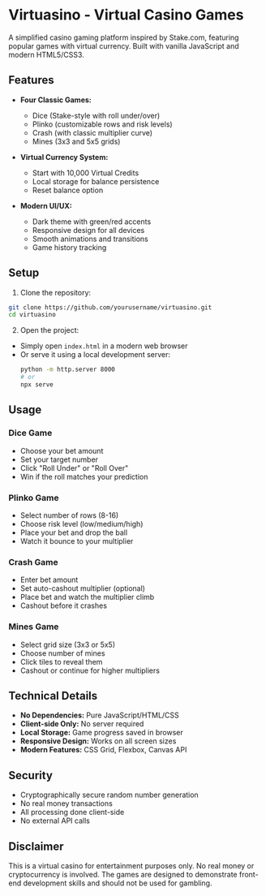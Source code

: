 # Virtuasino - Virtual Casino Games

A simplified casino gaming platform inspired by Stake.com, featuring popular games with virtual currency. Built with vanilla JavaScript and modern HTML5/CSS3.

## Features

- **Four Classic Games:**
  - Dice (Stake-style with roll under/over)
  - Plinko (customizable rows and risk levels)
  - Crash (with classic multiplier curve)
  - Mines (3x3 and 5x5 grids)

- **Virtual Currency System:**
  - Start with 10,000 Virtual Credits
  - Local storage for balance persistence
  - Reset balance option

- **Modern UI/UX:**
  - Dark theme with green/red accents
  - Responsive design for all devices
  - Smooth animations and transitions
  - Game history tracking

## Setup

1. Clone the repository:
```bash
git clone https://github.com/yourusername/virtuasino.git
cd virtuasino
```

2. Open the project:
- Simply open `index.html` in a modern web browser
- Or serve it using a local development server:
  ```bash
  python -m http.server 8000
  # or
  npx serve
  ```

## Usage

### Dice Game
- Choose your bet amount
- Set your target number
- Click "Roll Under" or "Roll Over"
- Win if the roll matches your prediction

### Plinko Game
- Select number of rows (8-16)
- Choose risk level (low/medium/high)
- Place your bet and drop the ball
- Watch it bounce to your multiplier

### Crash Game
- Enter bet amount
- Set auto-cashout multiplier (optional)
- Place bet and watch the multiplier climb
- Cashout before it crashes

### Mines Game
- Select grid size (3x3 or 5x5)
- Choose number of mines
- Click tiles to reveal them
- Cashout or continue for higher multipliers

## Technical Details

- **No Dependencies:** Pure JavaScript/HTML/CSS
- **Client-side Only:** No server required
- **Local Storage:** Game progress saved in browser
- **Responsive Design:** Works on all screen sizes
- **Modern Features:** CSS Grid, Flexbox, Canvas API

## Security

- Cryptographically secure random number generation
- No real money transactions
- All processing done client-side
- No external API calls

## Disclaimer

This is a virtual casino for entertainment purposes only. No real money or cryptocurrency is involved. The games are designed to demonstrate front-end development skills and should not be used for gambling. 
